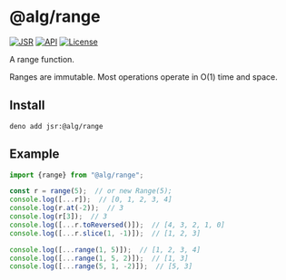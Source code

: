# @alg/range

[![JSR](https://jsr.io/badges/@alg/range)](https://jsr.io/@alg/range)
[![API](https://img.shields.io/badge/API-blue?logo=readme&logoColor=white)](https://jsr.io/@alg/range/doc)
[![License](https://img.shields.io/badge/MIT-green?label=license)](https://github.com/alg/range/blob/main/LICENSE)

A range function.

Ranges are immutable. Most operations operate in O(1) time and space.

## Install

```
deno add jsr:@alg/range
```

## Example

```javascript
import {range} from "@alg/range";

const r = range(5);  // or new Range(5);
console.log([...r]);  // [0, 1, 2, 3, 4]
console.log(r.at(-2));  // 3
console.log(r[3]);  // 3
console.log([...r.toReversed()]);  // [4, 3, 2, 1, 0]
console.log([...r.slice(1, -1)]);  // [1, 2, 3]

console.log([...range(1, 5)]);  // [1, 2, 3, 4]
console.log([...range(1, 5, 2)]);  // [1, 3]
console.log([...range(5, 1, -2)]);  // [5, 3]
```
